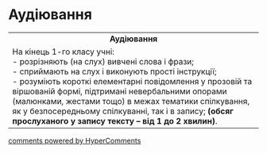 <div id="hypercomments_widget" class="js-hypercomments-widget invisible"></div>

# Аудіювання

<table>
  <tr>
    <td align="center"><b>Аудіювання</b></td>
  </tr>
<td style="vertical-align:top !important;">
На кінець 1-го класу учні:<br>
- розрізняють (на слух) вивчені слова і фрази;<br>
- сприймають на слух і виконують прості інструкції;<br>
- розуміють короткі елементарні повідомлення у прозовій та віршованій формі, підтримані невербальними опорами (малюнками, жестами тощо) в межах тематики спілкування, як у безпосередньому спілкуванні, так і в запису; <b>(обсяг прослуханого у запису тексту – від 1 до 2 хвилин)</b>.
</td>
</table>

<div class="js-hypercomments-container">
    <a href="http://hypercomments.com" class="hc-link" title="comments widget">comments powered by HyperComments</a>
</div>